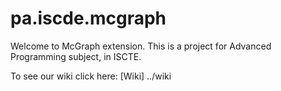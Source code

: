 # pa.iscde.mcgraph

Welcome to McGraph extension. This is a project for Advanced Programming subject, in ISCTE.

To see our wiki click here: [Wiki] ../wiki

